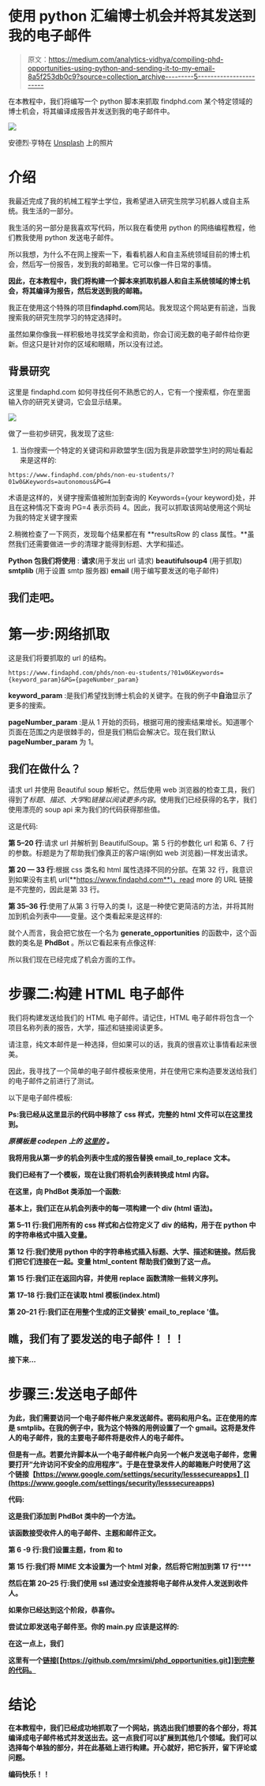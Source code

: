 # 使用 python 汇编博士机会并将其发送到我的电子邮件

> 原文：<https://medium.com/analytics-vidhya/compiling-phd-opportunities-using-python-and-sending-it-to-my-email-8a5f253db0c9?source=collection_archive---------5----------------------->

在本教程中，我们将编写一个 python 脚本来抓取 findphd.com 某个特定领域的博士机会，将其编译成报告并发送到我的电子邮件中。

![](img/fe98587539939feac7efb057262d73a4.png)

安德烈·亨特在 [Unsplash](https://unsplash.com?utm_source=medium&utm_medium=referral) 上的照片

# 介绍

我最近完成了我的机械工程学士学位，我希望进入研究生院学习机器人或自主系统。我生活的一部分。

我生活的另一部分是我喜欢写代码，所以我在看使用 python 的网络编程教程，他们教我使用 python 发送电子邮件。

所以我想，为什么不在网上搜索一下，看看机器人和自主系统领域目前的博士机会，然后写一份报告，发到我的邮箱里。它可以像一件日常的事情。

**因此，在本教程中，我们将构建一个脚本来抓取机器人和自主系统领域的博士机会，将其编译为报告，然后发送到我的邮箱。**

我正在使用这个特殊的项目**findaphd.com**网站。我发现这个网站更有前途，当我搜索我的研究生院学习的特定选择时。

虽然如果你像我一样积极地寻找奖学金和资助，你会订阅无数的电子邮件给你更新。但这只是针对你的区域和眼睛，所以没有过滤。

## 背景研究

这里是 findaphd.com 如何寻找任何不熟悉它的人，它有一个搜索框，你在里面输入你的研究关键词，它会显示结果。

![](img/1eb225b587918454a49e363103ea8dca.png)

做了一些初步研究，我发现了这些:

1.  当你搜索一个特定的关键词和非欧盟学生(因为我是非欧盟学生)时的网址看起来是这样的:

```
https://www.findaphd.com/phds/non-eu-students/?01w0&Keywords=autonomous&PG=4
```

术语是这样的，关键字搜索值被附加到查询的 Keywords={your keyword}处，并且在这种情况下查询 PG=4 表示页码 4。因此，我可以抓取该网站使用这个网址为我的特定关键字搜索

2.稍微检查了一下网页，发现每个结果都在有 **resultsRow 的 class 属性。**虽然我们还需要做进一步的清理才能得到标题、大学和描述。

**Python 包我们将使用** : **请求**(用于发出 url 请求) **beautifulsoup4** (用于抓取) **smtplib** (用于设置 smtp 服务器) **email** (用于编写要发送的电子邮件)

## 我们走吧。

# 第一步:网络抓取

这是我们将要抓取的 url 的结构。

```
https://www.findaphd.com/phds/non-eu-students/?01w0&Keywords={keyword_param}&PG={pageNumber_param}
```

**keyword_param** :是我们希望找到博士机会的关键字。在我的例子中**自治**显示了更多的搜索。

**pageNumber_param** :是从 1 开始的页码，根据可用的搜索结果增长。知道哪个页面在范围之内是很棘手的，但是我们稍后会解决它。现在我们默认 **pageNumber_param** 为 1。

## 我们在做什么？

请求 url 并使用 Beautiful soup 解析它。然后使用 web 浏览器的检查工具，我们得到了*标题*、*描述*、*大学*和*链接以阅读更多内容*。使用我们已经获得的名字，我们使用漂亮的 soup api 来为我们的代码获得那些值。

这是代码:

**第 5–20 行**:请求 url 并解析到 BeautifulSoup。第 5 行的参数化 url 和第 6、7 行的参数。标题是为了帮助我们像真正的客户端(例如 web 浏览器)一样发出请求。

**第 20 — 33 行**:根据 css 类名和 html 属性选择不同的分部。在第 32 行，我意识到如果没有主机 url(**https://www.findaphd.com**)，read more 的 URL 链接是不完整的，因此是第 33 行。

**第 35–36 行**:使用了从第 3 行导入的类 I，这是一种使它更简洁的方法，并将其附加到机会列表中——变量。这个类看起来是这样的:

就个人而言，我会把它放在一个名为 **generate_opportunities** 的函数中，这个函数的类名是 **PhdBot** 。所以它看起来有点像这样:

所以我们现在已经完成了机会方面的工作。

# 步骤二:构建 HTML 电子邮件

我们将构建发送给我们的 HTML 电子邮件。请记住，HTML 电子邮件将包含一个项目名称列表的报告，大学，描述和链接阅读更多。

请注意，纯文本邮件是一种选择，但如果可以的话，我真的很喜欢让事情看起来很美。

因此，我寻找了一个简单的电子邮件模板来使用，并在使用它来构造要发送给我们的电子邮件之前进行了测试。

以下是电子邮件模板:

**Ps:我已经从这里显示的代码中移除了 css 样式，完整的 html 文件可以在这里**[](https://github.com/mrsimi/phd_opportunities/blob/master/index.html)****找到。****

***原模板是 codepen 上的* [*这里的*](https://codepen.io/reallygoodemails/pen/PpLpEK) *。***

**我将用我从第一步的机会列表中生成的报告替换 **email_to_replace** 文本。**

**我们已经有了一个模板，现在让我们将机会列表转换成 html 内容。**

**在这里，向 PhdBot 类添加一个函数:**

**基本上，我们正在从机会列表中的每一项构建一个 **div** (html 语法)。**

****第 5–11 行**:我们用所有的 css 样式和占位符定义了 div 的结构，用于在 python 中的字符串格式中插入变量。**

****第 12 行**:我们使用 python 中的字符串格式插入标题、大学、描述和链接。然后我们把它们连接在一起。变量 **html_content** 帮助我们做到了这一点。**

****第 15 行**:我们正在返回内容，并使用 replace 函数清除一些转义序列。**

****第 17–18 行**:我们正在读取 html 模板(index.html)**

****第 20–21 行**:我们正在用整个生成的正文替换' **email_to_replace** '值。**

## **瞧，我们有了要发送的电子邮件！！！**

**接下来…**

# **步骤三:发送电子邮件**

**为此，我们需要访问一个电子邮件帐户来发送邮件。密码和用户名。正在使用的库是 **smtplib。在我的例子中，我为这个特殊的用例设置了一个 gmail。这将是发件人的电子邮件，我的主要电子邮件将是收件人的电子邮件。****

**但是有一点。若要允许脚本从一个电子邮件帐户向另一个帐户发送电子邮件，您需要打开“允许访问不安全的应用程序”。于是在登录发件人的邮箱账户时使用了这个链接【https://www.google.com/settings/security/lesssecureapps】[](https://www.google.com/settings/security/lesssecureapps)**

****代码:****

****这是我们添加到 **PhdBot** 类中的一个方法。****

****该函数接受收件人的电子邮件、主题和邮件正文。****

****第 6 -9 行:我们设置主题，from 和 to****

******第 15 行**:我们将 MIME 文本设置为一个 html 对象，然后将它附加到**第 17 行******

****然后在**第 20–25 行**:我们使用 ssl 通过安全连接将电子邮件从发件人发送到收件人。****

****如果你已经达到这个阶段，恭喜你。****

****尝试立即发送电子邮件至。你的 **main.py** 应该是这样的:****

****在这一点上，我们****

****这里有一个[链接](https://github.com/mrsimi/phd_opportunities.git)[【https://github.com/mrsimi/phd_opportunities.git】]到完整的代码。****

# ****结论****

****在本教程中，我们已经成功地抓取了一个网站，挑选出我们想要的各个部分，将其编译成电子邮件格式并发送出去。这一点我们可以扩展到其他几个领域。我们可以选择每个单独的部分，并在此基础上进行构建。开心就好，把它拆开，留下评论或问题。****

****编码快乐！！****